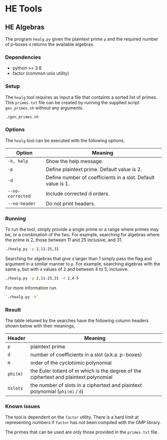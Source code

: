 # HE Tools

## HE Algebras

The program `healg.py` given the plaintext prime `p` and the required number of
p-boxes `d` returns the available algebras.

### Dependencies
- python >= 3.8
- factor (common unix utility)

### Setup

The `healg` tool requires as input a file that containts a sorted list of primes.
This `primes.txt` file can be created by running the supplied script 
`gen_primes.sh` without any arguments.

```bash
./gen_primes.sh
```

### Options

The `healg` tool can be executed with the following options.

| Option | Meaning |
| --- | --- |
| `-h, help` | Show the help message. |
| `-p` | Define plaintext prime. Default value is 2. |
| `-d` | Define number of coefficients in a slot. Default value is 1. |
| `--no-corrected` | Include corrected d orders. |
| `--no-header` | Do not print headers. |

### Running

To run the tool, simply provide a single prime or a range where primes may be,
or a combination of the two.  For example, searching for algebras
where the prime is 2, those between 11 and 25 inclusive, and 31.

```bash
./healg.py -p 2,11-25,31
```

Searching for algebras that give `d` larger than 1 simply pass the flag and 
argument in a similar manner to `p`. For example, searching algebras with 
the same `p`, but with `d` values of 2 and between 4 to 5, inclusive.

```bash
./healg.py -p 2,11-25,31 -d 2,4-5
```

For more information run 
```bash
`./healg.py -h`
```

### Result

The table retuned by the searches have the following column headers shown below
with their meanings,

| Header | Meaning |
| --- | --- |
| `p` | plaintext prime |
| `d` | number of coefficients in a slot (a.k.a. p-boxes) |
| `m` | order of the cyclotomic polynomial |
| `phi(m)` | the Euler totient of m which is the degree of the ciphertext and plaintext polynomial |
| `nslots` | the number of slots in a ciphertext and plaintext polynomial (`phi(m)` / `d`) |

### Known issues

The tool is dependent on the `factor` utility. There is a hard limit at
representing numbers if `factor` has not been compiled with the GMP library.

The primes that can be used are only those provided in the `primes.txt` file.
